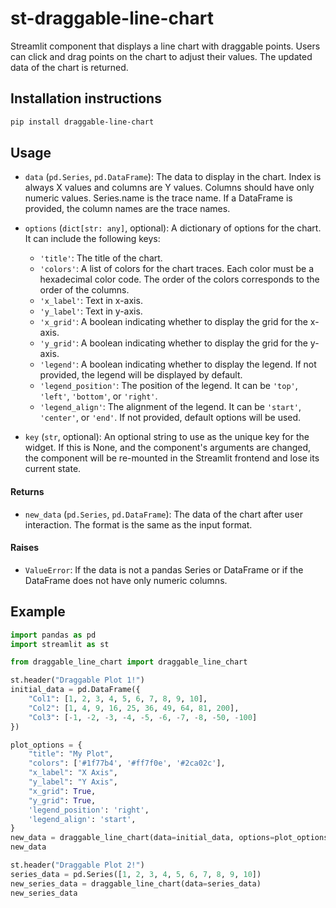# st-draggable-line-chart

Streamlit component that displays a line chart with draggable points. Users can click and drag points on the chart to adjust their values. The updated data of the chart is returned.

## Installation instructions

```sh
pip install draggable-line-chart
```


## Usage

- `data` (`pd.Series`, `pd.DataFrame`): The data to display in the chart. Index is always X values and columns are Y values. Columns should have only numeric values. Series.name is the trace name. If a DataFrame is provided, the column names are the trace names.

- `options` (`dict[str: any]`, optional): A dictionary of options for the chart. It can include the following keys:
  - `'title'`: The title of the chart.
  - `'colors'`: A list of colors for the chart traces. Each color must be a hexadecimal color code. The order of the colors corresponds to the order of the columns.
  - `'x_label'`: Text in x-axis.
  - `'y_label'`: Text in y-axis.
  - `'x_grid'`: A boolean indicating whether to display the grid for the x-axis.
  - `'y_grid'`: A boolean indicating whether to display the grid for the y-axis.
  - `'legend'`: A boolean indicating whether to display the legend. If not provided, the legend will be displayed by default.
  - `'legend_position'`: The position of the legend. It can be `'top'`, `'left'`, `'bottom'`, or `'right'`.
  - `'legend_align'`: The alignment of the legend. It can be `'start'`, `'center'`, or `'end'`.
  If not provided, default options will be used.

- `key` (`str`, optional): An optional string to use as the unique key for the widget. If this is None, and the component's arguments are changed, the component will be re-mounted in the Streamlit frontend and lose its current state.

#### Returns

- `new_data` (`pd.Series`, `pd.DataFrame`): The data of the chart after user interaction. The format is the same as the input format.

#### Raises

- `ValueError`: If the data is not a pandas Series or DataFrame or if the DataFrame does not have only numeric columns.

## Example

```python
import pandas as pd
import streamlit as st

from draggable_line_chart import draggable_line_chart

st.header("Draggable Plot 1!")
initial_data = pd.DataFrame({
    "Col1": [1, 2, 3, 4, 5, 6, 7, 8, 9, 10],
    "Col2": [1, 4, 9, 16, 25, 36, 49, 64, 81, 200],
    "Col3": [-1, -2, -3, -4, -5, -6, -7, -8, -50, -100]
})

plot_options = {
    "title": "My Plot",
    "colors": ['#1f77b4', '#ff7f0e', '#2ca02c'],
    "x_label": "X Axis",
    "y_label": "Y Axis",
    "x_grid": True,
    "y_grid": True,
    'legend_position': 'right',
    'legend_align': 'start',
}
new_data = draggable_line_chart(data=initial_data, options=plot_options)
new_data

st.header("Draggable Plot 2!")
series_data = pd.Series([1, 2, 3, 4, 5, 6, 7, 8, 9, 10])
new_series_data = draggable_line_chart(data=series_data)
new_series_data

```